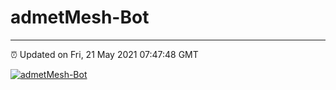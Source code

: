 # admetMesh-Bot
---
⏰ Updated on Fri, 21 May 2021 07:47:48 GMT

[![admetMesh-Bot](https://github.com/kotori-y/admetMesh-bot/actions/workflows/main.yml/badge.svg)](https://github.com/kotori-y/admetMesh-bot/actions/workflows/main.yml)
